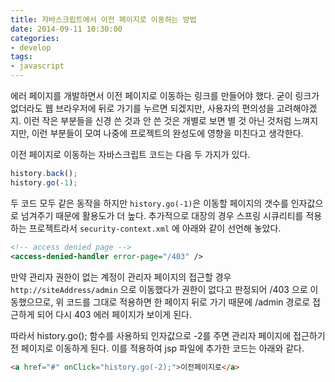 ```yaml
---
title: 자바스크립트에서 이전 페이지로 이동하는 방법
date: 2014-09-11 10:30:00
categories:
- develop
tags:
- javascript
---
```


에러 페이지를 개발하면서 이전 페이지로 이동하는 링크를 만들어야 했다. 굳이 링크가 없더라도 웹 브라우저에 뒤로 가기를 누르면 되겠지만, 사용자의 편의성을 고려해야겠지. 이런 작은 부분들을 신경 쓴 것과 안 쓴 것은 개별로 보면 별 것 아닌 것처럼 느껴지지만, 이런 부분들이 모여 나중에 프로젝트의 완성도에 영향을 미친다고 생각한다.

이전 페이지로 이동하는 자바스크립트 코드는 다음 두 가지가 있다.

<!-- more -->

```javascript
history.back();
history.go(-1);
```

두 코드 모두 같은 동작을 하지만 `history.go(-1)`은 이동할 페이지의 갯수를 인자값으로 넘겨주기 때문에 활용도가 더 높다. 추가적으로 대장의 경우 스프링 시큐리티를 적용하는 프로젝트라서 `security-context.xml` 에 아래와 같이 선언해 놓았다.

```xml
<!-- access denied page -->
<access-denied-handler error-page="/403" />
```

만약 관리자 권한이 없는 계정이 관리자 페이지의 접근할 경우 `http://siteAddress/admin` 으로 이동했다가 권한이 없다고 판정되어 /403 으로 이동했으므로, 위 코드를 그대로 적용하면 한 페이지 뒤로 가기 때문에 /admin 경로로 접근하게 되어 다시 403 에러 페이지가 보이게 된다.

따라서 history.go(); 함수를 사용하되 인자값으로 -2를 주면 관리자 페이지에 접근하기 전 페이지로 이동하게 된다. 이를 적용하여 jsp 파일에 추가한 코드는 아래와 같다.

```html
<a href="#" onClick="history.go(-2);">이전페이지로</a>
```
